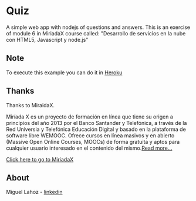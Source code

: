 Quiz
=================

A simple web app with nodejs of questions and answers. This is an exercise of module 6 in MiriadaX course called:
  "Desarrollo de servicios en la nube con HTML5, Javascript y node.js"


Note
---------------

To execute this example you can do it in [Heroku](https://quiz-maiklahoz.herokuapp.com/)


Thanks
---------------

Thanks to MiraidaX.

Miríada X es un proyecto de formación en línea que tiene su origen a principios del año 2013 por el Banco Santander y Telefónica, a través de la Red Universia y Telefónica Educación Digital y basado en la plataforma de software libre WEMOOC. Ofrece cursos en línea masivos y en abierto (Massive Open Online Courses, MOOCs) de forma gratuita y aptos para cualquier usuario interesado en el contenido del mismo.[Read more...](http://es.wikipedia.org/wiki/Mir%C3%ADada_X)

[Click here to go to MiriadaX](https://www.miriadax.net/)


About
-----------------

Miguel Lahoz - [linkedin](https://www.linkedin.com/pub/miguel-lahoz-lerín/15/96A/7AB)
